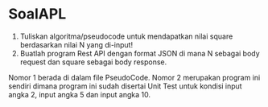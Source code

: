 # SoalAPL
1. Tuliskan algoritma/pseudocode untuk mendapatkan nilai square berdasarkan nilai N yang di-input!
2. Buatlah program Rest API dengan format JSON di mana N sebagai body request dan square sebagai body response.

Nomor 1 berada di dalam file PseudoCode.
Nomor 2 merupakan program ini sendiri dimana program ini sudah disertai Unit Test untuk kondisi input angka 2, input angka 5 dan input angka 10.
